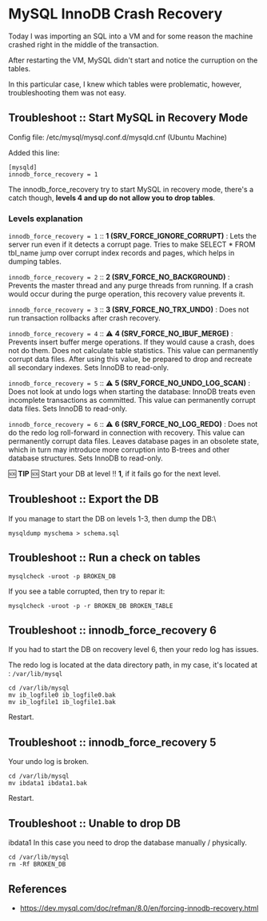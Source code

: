 # MySQL InnoDB Crash Recovery

Today I was importing an SQL into a VM and for some reason the machine crashed right in the
middle of the transaction.

After restarting the VM, MySQL didn't start and notice the curruption on the tables.

In this particular case, I knew which tables were problematic, however, troubleshooting them was not easy.

## Troubleshoot :: Start MySQL in Recovery Mode

Config file:  /etc/mysql/mysql.conf.d/mysqld.cnf (Ubuntu Machine)

Added this line:
```
[mysqld]
innodb_force_recovery = 1
```

The innodb_force_recovery try to start MySQL in recovery mode, there's a catch though,
**levels 4 and up do not allow you to drop tables**.

### Levels explanation
`innodb_force_recovery = 1` :: **1 (SRV_FORCE_IGNORE_CORRUPT)** : Lets the server run even if it detects a corrupt page. Tries to make SELECT * FROM tbl_name jump over corrupt index records and pages, which helps in dumping tables.

`innodb_force_recovery = 2` :: **2 (SRV_FORCE_NO_BACKGROUND)** : Prevents the master thread and any purge threads from running. If a crash would occur during the purge operation, this recovery value prevents it.

`innodb_force_recovery = 3` :: **3 (SRV_FORCE_NO_TRX_UNDO)** : Does not run transaction rollbacks after crash recovery.

`innodb_force_recovery = 4` :: ⚠️ **4 (SRV_FORCE_NO_IBUF_MERGE)** : Prevents insert buffer merge operations. If they would cause a crash, does not do them. Does not calculate table statistics. This value can permanently corrupt data files. After using this value, be prepared to drop and recreate all secondary indexes. Sets InnoDB to read-only.

`innodb_force_recovery = 5` :: ⚠️ **5 (SRV_FORCE_NO_UNDO_LOG_SCAN)** : Does not look at undo logs when starting the database: InnoDB treats even incomplete transactions as committed. This value can permanently corrupt data files. Sets InnoDB to read-only.

`innodb_force_recovery = 6` :: ⚠️ **6 (SRV_FORCE_NO_LOG_REDO)** : Does not do the redo log roll-forward in connection with recovery. This value can permanently corrupt data files. Leaves database pages in an obsolete state, which in turn may introduce more corruption into B-trees and other database structures. Sets InnoDB to read-only.


🆘  **TIP** 🆘 Start your DB at level ‼️  **1**, if it fails go for the next level.

## Troubleshoot :: Export the DB

If you manage to start the DB on levels 1-3, then dump the DB:\

```
mysqldump myschema > schema.sql
```

## Troubleshoot :: Run a check on tables

```
mysqlcheck -uroot -p BROKEN_DB
```

If you see a table corrupted, then try to repar it:

```
mysqlcheck -uroot -p -r BROKEN_DB BROKEN_TABLE
```


## Troubleshoot :: innodb_force_recovery 6

If you had to start the DB on recovery level 6, then your redo log has issues.

The redo log is located at the data directory path, in my case, it's located at : `/var/lib/mysql`


```
cd /var/lib/mysql
mv ib_logfile0 ib_logfile0.bak
mv ib_logfile1 ib_logfile1.bak
```

Restart.

## Troubleshoot :: innodb_force_recovery 5

Your undo log is broken.

```
cd /var/lib/mysql
mv ibdata1 ibdata1.bak
```

Restart.


## Troubleshoot :: Unable to drop DB
ibdata1
In this case you need to drop the database manually / physically.

```
cd /var/lib/mysql
rm -Rf BROKEN_DB
```


## References
* https://dev.mysql.com/doc/refman/8.0/en/forcing-innodb-recovery.html